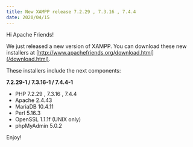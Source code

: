 ```yaml
---
title: New XAMPP release 7.2.29 , 7.3.16 , 7.4.4
date: 2020/04/15
---
```


Hi Apache Friends!

We just released a new version of XAMPP. You can download these new installers at [http://www.apachefriends.org/download.html](/download.html).

These installers include the next components:

**7.2.29-1 / 7.3.16-1 / 7.4.4-1**

- PHP 7.2.29 , 7.3.16 , 7.4.4
- Apache 2.4.43
- MariaDB 10.4.11
- Perl 5.16.3
- OpenSSL 1.1.1f (UNIX only)
- phpMyAdmin 5.0.2

Enjoy!
